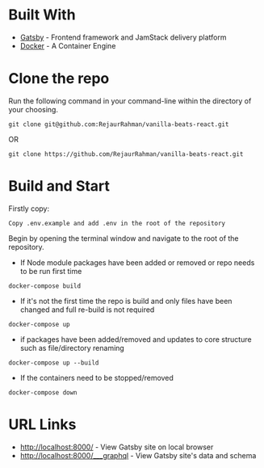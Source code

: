 # Built With
* [Gatsby](https://gatsby.com/) - Frontend framework and JamStack delivery platform
* [Docker](https://docker.com) - A Container Engine

# Clone the repo
Run the following command in your command-line within the directory of your choosing.
```
git clone git@github.com:RejaurRahman/vanilla-beats-react.git
```

OR

```
git clone https://github.com/RejaurRahman/vanilla-beats-react.git
```

# Build and Start

Firstly copy:
```
Copy .env.example and add .env in the root of the repository
```

Begin by opening the terminal window and navigate to the root of the repository.

* If Node module packages have been added or removed or repo needs to be run first time
```
docker-compose build
```

* If it's not the first time the repo is build and only files have been changed and full re-build is not required
```
docker-compose up
```

* if packages have been added/removed and updates to core structure such as file/directory renaming
```
docker-compose up --build
```

* If the containers need to be stopped/removed
```
docker-compose down
```

# URL Links
* [http://localhost:8000/](http://localhost:8000/) - View Gatsby site on local browser
* [http://localhost:8000/___graphql](http://localhost:8000/___graphql) - View Gatsby site's data and schema